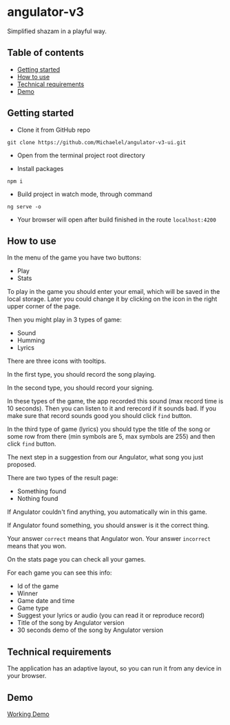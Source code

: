 # angulator-v3

Simplified shazam in a playful way.

## Table of contents

- [Getting started](#getting-started)
- [How to use](#how-to-use)
- [Technical requirements](#technical-requirements)
- [Demo](#demo)


## Getting started

* Clone it from GitHub repo

``git clone https://github.com/Michaelel/angulator-v3-ui.git``

* Open from the terminal project root directory

* Install packages

``npm i``


* Build project in watch mode, through command

``ng serve -o``

* Your browser will open after build finished in the route ``localhost:4200``


## How to use

In the menu of the game you have two buttons:
* Play
* Stats

To play in the game you should enter your email, which will be saved in the local storage. 
Later you could change it by clicking on the icon in the right upper corner of the page.

Then you might play in 3 types of game:
* Sound
* Humming
* Lyrics

There are three icons with tooltips.

In the first type, you should record the song playing.

In the second type, you should record your signing.

In these types of the game, the app recorded this sound (max record time is 10 seconds). 
Then you can listen to it and rerecord if it sounds bad. If you make sure that record 
sounds good you should click `find` button.

In the third type of game (lyrics) you should type the title of the song or some row from
there (min symbols are 5, max symbols are 255) and then click `find` button.

The next step in a suggestion from our Angulator, what song you just proposed.

There are two types of the result page:
* Something found
* Nothing found

If Angulator couldn't find anything, you automatically win in this game.

If Angulator found something, you should answer is it the correct thing.

Your answer `correct` means that Angulator won.
Your answer `incorrect` means that you won.

On the stats page you can check all your games.

For each game you can see this info:
* Id of the game
* Winner
* Game date and time  
* Game type
* Suggest your lyrics or audio (you can read it or reproduce record)
* Title of the song by Angulator version
* 30 seconds demo of the song by Angulator version


## Technical requirements

The application has an adaptive layout, so you can run it from any 
device in your browser.


## Demo
[Working Demo](https://angulator-v3-ui.herokuapp.com)
